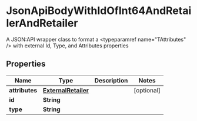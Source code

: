 

# JsonApiBodyWithIdOfInt64AndRetailerAndRetailer

A JSON:API wrapper class to format a <typeparamref name=\"TAttributes\" /> with external Id, Type, and  Attributes properties

## Properties

| Name | Type | Description | Notes |
|------------ | ------------- | ------------- | -------------|
|**attributes** | [**ExternalRetailer**](ExternalRetailer.md) |  |  [optional] |
|**id** | **String** |  |  |
|**type** | **String** |  |  |



